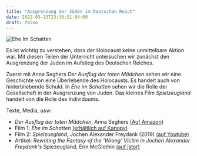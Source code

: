 ```yaml
---
title: "Ausgrenzung der Jüden im Deutschen Reich"
date: 2022-03-13T23:30:51-04:00
draft: false
---
```


![Ehe Im Schatten](/img/eheimschatten.jpeg)

Es ist wichtig zu verstehen, dass der Holocaust keine unmittelbare Aktion war. Mit diesen Teilen der Unterricht untersuchen wir zunächst den Ausgrenzung der Juden im Aufstieg des Deutschen Reiches.

Zuerst mit Anna Seghers *Der Ausflug der toten Mädchen* sehen wir eine Geschichte von eine Überlebende des Holocausts. Es handelt auch von hinterbliebende Schuld. In *Ehe im Schatten* sehen wir die Rolle der Gesellschaft in der Ausgrenzung von Juden. Das kleines Film *Spielzeugland* handelt von die Rolle des Individuums.

Texte, Media, usw:
 - *Der Ausflug der toten Mädchen*, Anna Seghers [(Auf Amazon)](https://www.amazon.com/Ausflug-Toten-Madchen-German/dp/3746651719)
 - Film 1: *Ehe im Schatten* [(erhältlich auf Kanopy)](https://col-kzoo.primo.exlibrisgroup.com/permalink/01COL_KZOO/1018btr/alma991005084116404768)
 - Film 2: *Spielzuegland*, Jochen Alexander Freydank (2019) [(auf Youtube)](https://www.youtube.com/watch?v=PwrySjp4J9Q)
 - Artikel: *Rewriting the Fantasy of the 'Wrong' Victim in Jochen Alexander Freydank's* Spiezeugland, Erin McGlothin [(auf jstor)](https://www.jstor.org/stable/43910636)
 
